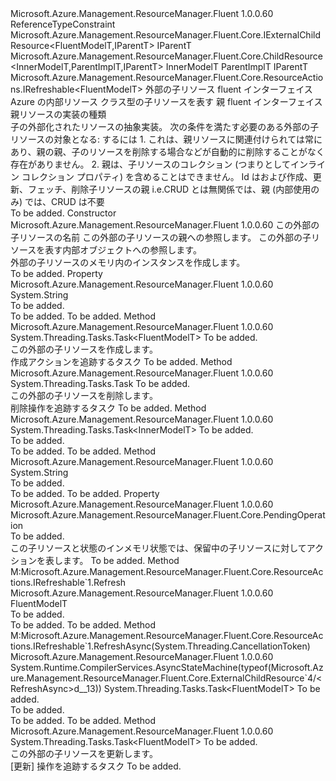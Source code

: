 <Type Name="ExternalChildResource&lt;FluentModelT,InnerModelT,IParentT,ParentImplT&gt;" FullName="Microsoft.Azure.Management.ResourceManager.Fluent.Core.ExternalChildResource&lt;FluentModelT,InnerModelT,IParentT,ParentImplT&gt;">
  <TypeSignature Language="C#" Value="public abstract class ExternalChildResource&lt;FluentModelT,InnerModelT,IParentT,ParentImplT&gt; : Microsoft.Azure.Management.ResourceManager.Fluent.Core.ChildResource&lt;InnerModelT,ParentImplT,IParentT&gt;, Microsoft.Azure.Management.ResourceManager.Fluent.Core.ResourceActions.IRefreshable&lt;FluentModelT&gt; where FluentModelT : class, IExternalChildResource&lt;FluentModelT,IParentT&gt; where ParentImplT : IParentT" />
  <TypeSignature Language="ILAsm" Value=".class public auto ansi abstract beforefieldinit ExternalChildResource`4&lt;class (class Microsoft.Azure.Management.ResourceManager.Fluent.Core.IExternalChildResource`2&lt;!FluentModelT, !IParentT&gt;) FluentModelT, InnerModelT, IParentT, (!IParentT) ParentImplT&gt; extends Microsoft.Azure.Management.ResourceManager.Fluent.Core.ChildResource`3&lt;!InnerModelT, !ParentImplT, !IParentT&gt; implements class Microsoft.Azure.Management.ResourceManager.Fluent.Core.ResourceActions.IRefreshable`1&lt;!FluentModelT&gt;" />
  <TypeSignature Language="DocId" Value="T:Microsoft.Azure.Management.ResourceManager.Fluent.Core.ExternalChildResource`4" />
  <TypeSignature Language="VB.NET" Value="Public MustInherit Class ExternalChildResource(Of FluentModelT, InnerModelT, IParentT, ParentImplT)&#xA;Inherits ChildResource(Of InnerModelT, ParentImplT, IParentT)&#xA;Implements IRefreshable(Of FluentModelT)" />
  <TypeSignature Language="F#" Value="type ExternalChildResource&lt;'FluentModelT, 'InnerModelT, 'IParentT, #'IParentT (requires 'FluentModelT : null and 'FluentModelT :&gt; IExternalChildResource&lt;'FluentModelT, 'IParentT&gt;)&gt; = class&#xA;    inherit ChildResource&lt;'InnerModelT, #'IParentT, 'IParentT&gt;&#xA;    interface IRefreshable&lt;'FluentModelT (requires 'FluentModelT : null and 'FluentModelT :&gt; IExternalChildResource&lt;'FluentModelT, 'IParentT&gt;)&gt;" />
  <AssemblyInfo>
    <AssemblyName>Microsoft.Azure.Management.ResourceManager.Fluent</AssemblyName>
    <AssemblyVersion>1.0.0.60</AssemblyVersion>
  </AssemblyInfo>
  <TypeParameters>
    <TypeParameter Name="FluentModelT">
      <Constraints>
        <ParameterAttribute>ReferenceTypeConstraint</ParameterAttribute>
        <InterfaceName>Microsoft.Azure.Management.ResourceManager.Fluent.Core.IExternalChildResource&lt;FluentModelT,IParentT&gt;</InterfaceName>
      </Constraints>
    </TypeParameter>
    <TypeParameter Name="InnerModelT" />
    <TypeParameter Name="IParentT" />
    <TypeParameter Name="ParentImplT">
      <Constraints>
        <BaseTypeName>IParentT</BaseTypeName>
      </Constraints>
    </TypeParameter>
  </TypeParameters>
  <Base>
    <BaseTypeName>Microsoft.Azure.Management.ResourceManager.Fluent.Core.ChildResource&lt;InnerModelT,ParentImplT,IParentT&gt;</BaseTypeName>
    <BaseTypeArguments>
      <BaseTypeArgument TypeParamName="InnerT">InnerModelT</BaseTypeArgument>
      <BaseTypeArgument TypeParamName="ParentImplT">ParentImplT</BaseTypeArgument>
      <BaseTypeArgument TypeParamName="IParentT">IParentT</BaseTypeArgument>
    </BaseTypeArguments>
  </Base>
  <Interfaces>
    <Interface>
      <InterfaceName>Microsoft.Azure.Management.ResourceManager.Fluent.Core.ResourceActions.IRefreshable&lt;FluentModelT&gt;</InterfaceName>
    </Interface>
  </Interfaces>
  <Docs>
    <typeparam name="FluentModelT">外部の子リソース fluent インターフェイス</typeparam>
    <typeparam name="InnerModelT">Azure の内部リソース クラス型の子リソースを表す</typeparam>
    <typeparam name="IParentT">親 fluent インターフェイス</typeparam>
    <typeparam name="ParentImplT">親リソースの実装の種類</typeparam>
    <summary>
            子の外部化されたリソースの抽象実装。
            次の条件を満たす必要のある外部の子リソースの対象となる: するには
            1. これは、親リソースに関連付けられては常にあり、親の親、子のリソースを削除する場合などが自動的に削除することがなく存在がありません。
            2. 親は、子リソースのコレクション (つまりとしてインライン コレクション プロパティ) を含めることはできません。
            Id はおよび作成、更新、フェッチ、削除子リソースの親 i.e.CRUD とは無関係では、親 (内部使用のみ) では、CRUD は不要
            </summary>
    <remarks>To be added.</remarks>
  </Docs>
  <Members>
    <Member MemberName=".ctor">
      <MemberSignature Language="C#" Value="public ExternalChildResource (string name, ParentImplT parent, InnerModelT innerObject);" />
      <MemberSignature Language="ILAsm" Value=".method public hidebysig specialname rtspecialname instance void .ctor(string name, !ParentImplT parent, !InnerModelT innerObject) cil managed" />
      <MemberSignature Language="DocId" Value="M:Microsoft.Azure.Management.ResourceManager.Fluent.Core.ExternalChildResource`4.#ctor(System.String,`3,`1)" />
      <MemberSignature Language="VB.NET" Value="Public Sub New (name As String, parent As ParentImplT, innerObject As InnerModelT)" />
      <MemberSignature Language="F#" Value="new Microsoft.Azure.Management.ResourceManager.Fluent.Core.ExternalChildResource&lt;'FluentModelT, 'InnerModelT, 'IParentT, #'IParentT (requires 'FluentModelT : null and 'FluentModelT :&gt; Microsoft.Azure.Management.ResourceManager.Fluent.Core.IExternalChildResource&lt;'FluentModelT, 'IParentT&gt;)&gt; : string * 'ParentImplT * 'InnerModelT -&gt; Microsoft.Azure.Management.ResourceManager.Fluent.Core.ExternalChildResource&lt;'FluentModelT, 'InnerModelT, 'IParentT, #'IParentT (requires 'FluentModelT : null and 'FluentModelT :&gt; Microsoft.Azure.Management.ResourceManager.Fluent.Core.IExternalChildResource&lt;'FluentModelT, 'IParentT&gt;)&gt;" Usage="new Microsoft.Azure.Management.ResourceManager.Fluent.Core.ExternalChildResource&lt;'FluentModelT, 'InnerModelT, 'IParentT, #'IParentT (requires 'FluentModelT : null and 'FluentModelT :&gt; Microsoft.Azure.Management.ResourceManager.Fluent.Core.IExternalChildResource&lt;'FluentModelT, 'IParentT&gt;)&gt; (name, parent, innerObject)" />
      <MemberType>Constructor</MemberType>
      <AssemblyInfo>
        <AssemblyName>Microsoft.Azure.Management.ResourceManager.Fluent</AssemblyName>
        <AssemblyVersion>1.0.0.60</AssemblyVersion>
      </AssemblyInfo>
      <Parameters>
        <Parameter Name="name" Type="System.String" />
        <Parameter Name="parent" Type="ParentImplT" />
        <Parameter Name="innerObject" Type="InnerModelT" />
      </Parameters>
      <Docs>
        <param name="name">この外部の子リソースの名前</param>
        <param name="parent">この外部の子リソースの親への参照します。</param>
        <param name="innerObject">この外部の子リソースを表す内部オブジェクトへの参照します。</param>
        <summary>
            外部の子リソースのメモリ内のインスタンスを作成します。
            </summary>
        <remarks>To be added.</remarks>
      </Docs>
    </Member>
    <Member MemberName="ChildResourceKey">
      <MemberSignature Language="C#" Value="public virtual string ChildResourceKey { get; }" />
      <MemberSignature Language="ILAsm" Value=".property instance string ChildResourceKey" />
      <MemberSignature Language="DocId" Value="P:Microsoft.Azure.Management.ResourceManager.Fluent.Core.ExternalChildResource`4.ChildResourceKey" />
      <MemberSignature Language="VB.NET" Value="Public Overridable ReadOnly Property ChildResourceKey As String" />
      <MemberSignature Language="F#" Value="member this.ChildResourceKey : string" Usage="Microsoft.Azure.Management.ResourceManager.Fluent.Core.ExternalChildResource&lt;'FluentModelT, 'InnerModelT, 'IParentT, #'IParentT (requires 'FluentModelT : null and 'FluentModelT :&gt; Microsoft.Azure.Management.ResourceManager.Fluent.Core.IExternalChildResource&lt;'FluentModelT, 'IParentT&gt;)&gt;.ChildResourceKey" />
      <MemberType>Property</MemberType>
      <AssemblyInfo>
        <AssemblyName>Microsoft.Azure.Management.ResourceManager.Fluent</AssemblyName>
        <AssemblyVersion>1.0.0.60</AssemblyVersion>
      </AssemblyInfo>
      <ReturnValue>
        <ReturnType>System.String</ReturnType>
      </ReturnValue>
      <Docs>
        <summary>To be added.</summary>
        <value>To be added.</value>
        <remarks>To be added.</remarks>
      </Docs>
    </Member>
    <Member MemberName="CreateAsync">
      <MemberSignature Language="C#" Value="public abstract System.Threading.Tasks.Task&lt;FluentModelT&gt; CreateAsync (System.Threading.CancellationToken cancellationToken);" />
      <MemberSignature Language="ILAsm" Value=".method public hidebysig newslot virtual instance class System.Threading.Tasks.Task`1&lt;!FluentModelT&gt; CreateAsync(valuetype System.Threading.CancellationToken cancellationToken) cil managed" />
      <MemberSignature Language="DocId" Value="M:Microsoft.Azure.Management.ResourceManager.Fluent.Core.ExternalChildResource`4.CreateAsync(System.Threading.CancellationToken)" />
      <MemberSignature Language="F#" Value="abstract member CreateAsync : System.Threading.CancellationToken -&gt; System.Threading.Tasks.Task&lt;'FluentModelT (requires 'FluentModelT : null and 'FluentModelT :&gt; Microsoft.Azure.Management.ResourceManager.Fluent.Core.IExternalChildResource&lt;'FluentModelT, 'IParentT&gt;)&gt;" Usage="externalChildResource.CreateAsync cancellationToken" />
      <MemberType>Method</MemberType>
      <AssemblyInfo>
        <AssemblyName>Microsoft.Azure.Management.ResourceManager.Fluent</AssemblyName>
        <AssemblyVersion>1.0.0.60</AssemblyVersion>
      </AssemblyInfo>
      <ReturnValue>
        <ReturnType>System.Threading.Tasks.Task&lt;FluentModelT&gt;</ReturnType>
      </ReturnValue>
      <Parameters>
        <Parameter Name="cancellationToken" Type="System.Threading.CancellationToken" />
      </Parameters>
      <Docs>
        <param name="cancellationToken">To be added.</param>
        <summary>
            この外部の子リソースを作成します。
            </summary>
        <returns>作成アクションを追跡するタスク</returns>
        <remarks>To be added.</remarks>
      </Docs>
    </Member>
    <Member MemberName="DeleteAsync">
      <MemberSignature Language="C#" Value="public abstract System.Threading.Tasks.Task DeleteAsync (System.Threading.CancellationToken cancellationToken);" />
      <MemberSignature Language="ILAsm" Value=".method public hidebysig newslot virtual instance class System.Threading.Tasks.Task DeleteAsync(valuetype System.Threading.CancellationToken cancellationToken) cil managed" />
      <MemberSignature Language="DocId" Value="M:Microsoft.Azure.Management.ResourceManager.Fluent.Core.ExternalChildResource`4.DeleteAsync(System.Threading.CancellationToken)" />
      <MemberSignature Language="F#" Value="abstract member DeleteAsync : System.Threading.CancellationToken -&gt; System.Threading.Tasks.Task" Usage="externalChildResource.DeleteAsync cancellationToken" />
      <MemberType>Method</MemberType>
      <AssemblyInfo>
        <AssemblyName>Microsoft.Azure.Management.ResourceManager.Fluent</AssemblyName>
        <AssemblyVersion>1.0.0.60</AssemblyVersion>
      </AssemblyInfo>
      <ReturnValue>
        <ReturnType>System.Threading.Tasks.Task</ReturnType>
      </ReturnValue>
      <Parameters>
        <Parameter Name="cancellationToken" Type="System.Threading.CancellationToken" />
      </Parameters>
      <Docs>
        <param name="cancellationToken">To be added.</param>
        <summary>
            この外部の子リソースを削除します。
            </summary>
        <returns>削除操作を追跡するタスク</returns>
        <remarks>To be added.</remarks>
      </Docs>
    </Member>
    <Member MemberName="GetInnerAsync">
      <MemberSignature Language="C#" Value="protected abstract System.Threading.Tasks.Task&lt;InnerModelT&gt; GetInnerAsync (System.Threading.CancellationToken cancellationToken);" />
      <MemberSignature Language="ILAsm" Value=".method familyhidebysig newslot virtual instance class System.Threading.Tasks.Task`1&lt;!InnerModelT&gt; GetInnerAsync(valuetype System.Threading.CancellationToken cancellationToken) cil managed" />
      <MemberSignature Language="DocId" Value="M:Microsoft.Azure.Management.ResourceManager.Fluent.Core.ExternalChildResource`4.GetInnerAsync(System.Threading.CancellationToken)" />
      <MemberSignature Language="F#" Value="abstract member GetInnerAsync : System.Threading.CancellationToken -&gt; System.Threading.Tasks.Task&lt;'InnerModelT&gt;" Usage="externalChildResource.GetInnerAsync cancellationToken" />
      <MemberType>Method</MemberType>
      <AssemblyInfo>
        <AssemblyName>Microsoft.Azure.Management.ResourceManager.Fluent</AssemblyName>
        <AssemblyVersion>1.0.0.60</AssemblyVersion>
      </AssemblyInfo>
      <ReturnValue>
        <ReturnType>System.Threading.Tasks.Task&lt;InnerModelT&gt;</ReturnType>
      </ReturnValue>
      <Parameters>
        <Parameter Name="cancellationToken" Type="System.Threading.CancellationToken" />
      </Parameters>
      <Docs>
        <param name="cancellationToken">To be added.</param>
        <summary>To be added.</summary>
        <returns>To be added.</returns>
        <remarks>To be added.</remarks>
      </Docs>
    </Member>
    <Member MemberName="Name">
      <MemberSignature Language="C#" Value="public override string Name ();" />
      <MemberSignature Language="ILAsm" Value=".method public hidebysig virtual instance string Name() cil managed" />
      <MemberSignature Language="DocId" Value="M:Microsoft.Azure.Management.ResourceManager.Fluent.Core.ExternalChildResource`4.Name" />
      <MemberSignature Language="VB.NET" Value="Public Overrides Function Name () As String" />
      <MemberSignature Language="F#" Value="override this.Name : unit -&gt; string" Usage="externalChildResource.Name " />
      <MemberType>Method</MemberType>
      <AssemblyInfo>
        <AssemblyName>Microsoft.Azure.Management.ResourceManager.Fluent</AssemblyName>
        <AssemblyVersion>1.0.0.60</AssemblyVersion>
      </AssemblyInfo>
      <ReturnValue>
        <ReturnType>System.String</ReturnType>
      </ReturnValue>
      <Parameters />
      <Docs>
        <summary>To be added.</summary>
        <returns>To be added.</returns>
        <remarks>To be added.</remarks>
      </Docs>
    </Member>
    <Member MemberName="PendingOperation">
      <MemberSignature Language="C#" Value="public Microsoft.Azure.Management.ResourceManager.Fluent.Core.PendingOperation PendingOperation { get; }" />
      <MemberSignature Language="ILAsm" Value=".property instance valuetype Microsoft.Azure.Management.ResourceManager.Fluent.Core.PendingOperation PendingOperation" />
      <MemberSignature Language="DocId" Value="P:Microsoft.Azure.Management.ResourceManager.Fluent.Core.ExternalChildResource`4.PendingOperation" />
      <MemberSignature Language="VB.NET" Value="Public ReadOnly Property PendingOperation As PendingOperation" />
      <MemberSignature Language="F#" Value="member this.PendingOperation : Microsoft.Azure.Management.ResourceManager.Fluent.Core.PendingOperation" Usage="Microsoft.Azure.Management.ResourceManager.Fluent.Core.ExternalChildResource&lt;'FluentModelT, 'InnerModelT, 'IParentT, #'IParentT (requires 'FluentModelT : null and 'FluentModelT :&gt; Microsoft.Azure.Management.ResourceManager.Fluent.Core.IExternalChildResource&lt;'FluentModelT, 'IParentT&gt;)&gt;.PendingOperation" />
      <MemberType>Property</MemberType>
      <AssemblyInfo>
        <AssemblyName>Microsoft.Azure.Management.ResourceManager.Fluent</AssemblyName>
        <AssemblyVersion>1.0.0.60</AssemblyVersion>
      </AssemblyInfo>
      <ReturnValue>
        <ReturnType>Microsoft.Azure.Management.ResourceManager.Fluent.Core.PendingOperation</ReturnType>
      </ReturnValue>
      <Docs>
        <summary>To be added.</summary>
        <value>この子リソースと状態のインメモリ状態では、保留中の子リソースに対してアクションを表します。</value>
        <remarks>To be added.</remarks>
      </Docs>
    </Member>
    <Member MemberName="Refresh">
      <MemberSignature Language="C#" Value="public virtual FluentModelT Refresh ();" />
      <MemberSignature Language="ILAsm" Value=".method public hidebysig newslot virtual instance !FluentModelT Refresh() cil managed" />
      <MemberSignature Language="DocId" Value="M:Microsoft.Azure.Management.ResourceManager.Fluent.Core.ExternalChildResource`4.Refresh" />
      <MemberSignature Language="VB.NET" Value="Public Overridable Function Refresh () As FluentModelT" />
      <MemberSignature Language="F#" Value="abstract member Refresh : unit -&gt; 'FluentModelT&#xA;override this.Refresh : unit -&gt; 'FluentModelT" Usage="externalChildResource.Refresh " />
      <MemberType>Method</MemberType>
      <Implements>
        <InterfaceMember>M:Microsoft.Azure.Management.ResourceManager.Fluent.Core.ResourceActions.IRefreshable`1.Refresh</InterfaceMember>
      </Implements>
      <AssemblyInfo>
        <AssemblyName>Microsoft.Azure.Management.ResourceManager.Fluent</AssemblyName>
        <AssemblyVersion>1.0.0.60</AssemblyVersion>
      </AssemblyInfo>
      <ReturnValue>
        <ReturnType>FluentModelT</ReturnType>
      </ReturnValue>
      <Parameters />
      <Docs>
        <summary>To be added.</summary>
        <returns>To be added.</returns>
        <remarks>To be added.</remarks>
      </Docs>
    </Member>
    <Member MemberName="RefreshAsync">
      <MemberSignature Language="C#" Value="public virtual System.Threading.Tasks.Task&lt;FluentModelT&gt; RefreshAsync (System.Threading.CancellationToken cancellationToken = null);" />
      <MemberSignature Language="ILAsm" Value=".method public hidebysig newslot virtual instance class System.Threading.Tasks.Task`1&lt;!FluentModelT&gt; RefreshAsync(valuetype System.Threading.CancellationToken cancellationToken) cil managed" />
      <MemberSignature Language="DocId" Value="M:Microsoft.Azure.Management.ResourceManager.Fluent.Core.ExternalChildResource`4.RefreshAsync(System.Threading.CancellationToken)" />
      <MemberSignature Language="F#" Value="abstract member RefreshAsync : System.Threading.CancellationToken -&gt; System.Threading.Tasks.Task&lt;'FluentModelT (requires 'FluentModelT : null and 'FluentModelT :&gt; Microsoft.Azure.Management.ResourceManager.Fluent.Core.IExternalChildResource&lt;'FluentModelT, 'IParentT&gt;)&gt;&#xA;override this.RefreshAsync : System.Threading.CancellationToken -&gt; System.Threading.Tasks.Task&lt;'FluentModelT (requires 'FluentModelT : null and 'FluentModelT :&gt; Microsoft.Azure.Management.ResourceManager.Fluent.Core.IExternalChildResource&lt;'FluentModelT, 'IParentT&gt;)&gt;" Usage="externalChildResource.RefreshAsync cancellationToken" />
      <MemberType>Method</MemberType>
      <Implements>
        <InterfaceMember>M:Microsoft.Azure.Management.ResourceManager.Fluent.Core.ResourceActions.IRefreshable`1.RefreshAsync(System.Threading.CancellationToken)</InterfaceMember>
      </Implements>
      <AssemblyInfo>
        <AssemblyName>Microsoft.Azure.Management.ResourceManager.Fluent</AssemblyName>
        <AssemblyVersion>1.0.0.60</AssemblyVersion>
      </AssemblyInfo>
      <Attributes>
        <Attribute>
          <AttributeName>System.Runtime.CompilerServices.AsyncStateMachine(typeof(Microsoft.Azure.Management.ResourceManager.Fluent.Core.ExternalChildResource`4/&lt;RefreshAsync&gt;d__13))</AttributeName>
        </Attribute>
      </Attributes>
      <ReturnValue>
        <ReturnType>System.Threading.Tasks.Task&lt;FluentModelT&gt;</ReturnType>
      </ReturnValue>
      <Parameters>
        <Parameter Name="cancellationToken" Type="System.Threading.CancellationToken" />
      </Parameters>
      <Docs>
        <param name="cancellationToken">To be added.</param>
        <summary>To be added.</summary>
        <returns>To be added.</returns>
        <remarks>To be added.</remarks>
      </Docs>
    </Member>
    <Member MemberName="UpdateAsync">
      <MemberSignature Language="C#" Value="public abstract System.Threading.Tasks.Task&lt;FluentModelT&gt; UpdateAsync (System.Threading.CancellationToken cancellationToken);" />
      <MemberSignature Language="ILAsm" Value=".method public hidebysig newslot virtual instance class System.Threading.Tasks.Task`1&lt;!FluentModelT&gt; UpdateAsync(valuetype System.Threading.CancellationToken cancellationToken) cil managed" />
      <MemberSignature Language="DocId" Value="M:Microsoft.Azure.Management.ResourceManager.Fluent.Core.ExternalChildResource`4.UpdateAsync(System.Threading.CancellationToken)" />
      <MemberSignature Language="F#" Value="abstract member UpdateAsync : System.Threading.CancellationToken -&gt; System.Threading.Tasks.Task&lt;'FluentModelT (requires 'FluentModelT : null and 'FluentModelT :&gt; Microsoft.Azure.Management.ResourceManager.Fluent.Core.IExternalChildResource&lt;'FluentModelT, 'IParentT&gt;)&gt;" Usage="externalChildResource.UpdateAsync cancellationToken" />
      <MemberType>Method</MemberType>
      <AssemblyInfo>
        <AssemblyName>Microsoft.Azure.Management.ResourceManager.Fluent</AssemblyName>
        <AssemblyVersion>1.0.0.60</AssemblyVersion>
      </AssemblyInfo>
      <ReturnValue>
        <ReturnType>System.Threading.Tasks.Task&lt;FluentModelT&gt;</ReturnType>
      </ReturnValue>
      <Parameters>
        <Parameter Name="cancellationToken" Type="System.Threading.CancellationToken" />
      </Parameters>
      <Docs>
        <param name="cancellationToken">To be added.</param>
        <summary>
            この外部の子リソースを更新します。
            </summary>
        <returns>[更新] 操作を追跡するタスク</returns>
        <remarks>To be added.</remarks>
      </Docs>
    </Member>
  </Members>
</Type>
